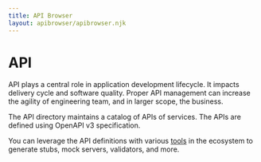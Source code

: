 ```yaml
---
title: API Browser
layout: apibrowser/apibrowser.njk
---
```


<h1>API</h1>

API plays a central role in application development lifecycle. It impacts delivery cycle and software quality. Proper API management can increase the agility of engineering team, and in larger scope, the business.

The API directory maintains a catalog of APIs of services. The APIs are defined using  OpenAPI v3 specification.

You can leverage the API definitions with various [tools](https://openapi.tools/) in the ecosystem to generate stubs, mock servers, validators, and more.
